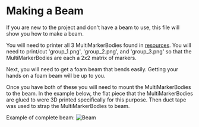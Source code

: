 # Making a Beam

If you are new to the project and don't have a beam to use, this file will show you how to make a beam.

You will need to printer all 3 MultiMarkerBodies found in [resources](https://github.com/alexcwu1121/stress_in_beams_AR/tree/master/resources). You will need to print/cut 'group_1.png', 'group_2.png', and 'group_3.png' so that the MultiMarkerBodies are each a 2x2 matrix of markers.

Next, you will need to get a foam beam that bends easily. Getting your hands on a foam beam will be up to you.

Once you have both of these you will need to mount the MultiMarkerBodies to the beam. In the example below, the flat piece that the MultiMarkerBodies are glued to were 3D printed specifically for this purpose. Then duct tape was used to strap the MultiMarkerBodies to beam.

Example of complete beam:
![Beam](https://user-images.githubusercontent.com/75342856/165336434-7d52f9af-62ea-4ac2-932e-d629ff291277.jpg)
